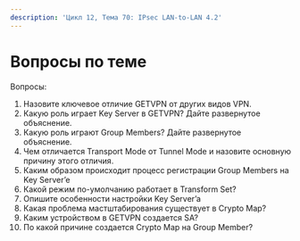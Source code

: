 ```yaml
---
description: 'Цикл 12, Тема 70: IPsec LAN-to-LAN 4.2'
---
```


# Вопросы по теме

Вопросы:

1. Назовите ключевое отличие GETVPN от других видов VPN.
2. Какую роль играет Key Server в GETVPN? Дайте развернутое объяснение.
3. Какую роль играют Group Members? Дайте развернутое объяснение.
4. Чем отличается Transport Mode от Tunnel Mode и назовите основную причину этого отличия.
5. Каким образом происходит процесс регистрации Group Members на Key Server’e
6. Какой режим по-умолчанию работает в Transform Set?
7. Опишите особенности настройки Key Server’a
8. Какая проблема мастштабирования существует в Crypto Map?
9. Каким устройством в GETVPN создается SA?
10. По какой причине создается Crypto Map на Group Member?

